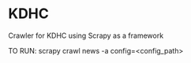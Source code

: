 # KDHC
Crawler for KDHC using Scrapy as a framework

TO RUN:
scrapy crawl news -a config=<config_path>
